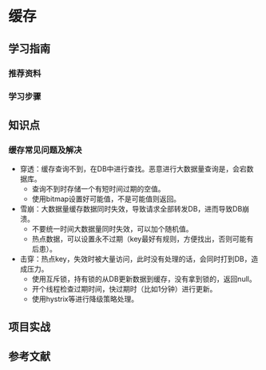 # 缓存

## 学习指南

### 推荐资料

### 学习步骤

## 知识点

### 缓存常见问题及解决

* 穿透：缓存查询不到，在DB中进行查找。恶意进行大数据量查询是，会宕数据库。
  * 查询不到时存储一个有短时间过期的空值。
  * 使用bitmap设置好可能值，不是可能值则返回。
* 雪崩：大数据量缓存数据同时失效，导致请求全部转发DB，进而导致DB崩溃。
  * 不要统一时间大数据量同时失效，可以加个随机值。
  * 热点数据，可以设置永不过期（key最好有规则，方便找出，否则可能有后患）。
* 击穿：热点key，失效时被大量访问，此时没有处理的话，会同时打到DB，造成压力。
  * 使用互斥锁，持有锁的从DB更新数据到缓存，没有拿到锁的，返回null。
  * 开个线程检查过期时间，快过期时（比如1分钟）进行更新。
  * 使用hystrix等进行降级策略处理。

## 项目实战

## 参考文献

